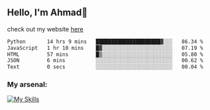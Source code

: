 
## Hello, I'm Ahmad👋

check out my website [here](https://ahmadalwi.com/)

<!--START_SECTION:waka-->

```txt
Python       14 hrs 9 mins   █████████████████████▓░░░   86.34 %
JavaScript   1 hr 10 mins    █▓░░░░░░░░░░░░░░░░░░░░░░░   07.19 %
HTML         57 mins         █▒░░░░░░░░░░░░░░░░░░░░░░░   05.80 %
JSON         6 mins          ░░░░░░░░░░░░░░░░░░░░░░░░░   00.62 %
Text         0 secs          ░░░░░░░░░░░░░░░░░░░░░░░░░   00.04 %
```

<!--END_SECTION:waka-->

### My arsenal:

[![My Skills](https://skillicons.dev/icons?i=js,ts,py,go,react,nextjs,svelte,nodejs,django,tailwind,html,css,sass,firebase,mongodb,postgres,mysql,redis,git,github,docker,vscode,figma,godot)](https://skillicons.dev)
